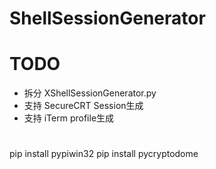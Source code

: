 # ShellSessionGenerator



# TODO
* 拆分 XShellSessionGenerator.py
* 支持 SecureCRT Session生成
* 支持 iTerm profile生成


# 
pip install pypiwin32
pip install pycryptodome
